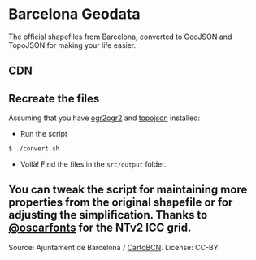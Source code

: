 Barcelona Geodata
=================
The official shapefiles from Barcelona, converted to GeoJSON and TopoJSON for making your life easier.

## CDN

## Recreate the files
Assuming that you have [ogr2ogr2](https://trac.osgeo.org/gdal/wiki/DownloadingGdalBinaries) and [topojson](https://github.com/mbostock/topojson) installed:

- Run the script
```bash
$ ./convert.sh
```
- Voilà! Find the files in the `src/output` folder.

You can tweak the script for maintaining more properties from the original shapefile or for adjusting the simplification. Thanks to [@oscarfonts](https://github.com/oscarfonts) for the NTv2 ICC grid.
----
Source: Ajuntament de Barcelona / [CartoBCN](http://w20.bcn.cat/cartobcn/). License: CC-BY.